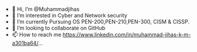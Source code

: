 - 👋 Hi, I’m @Muhammadjihas
- 👀 I’m interested in Cyber and Network security
- 🌱 I’m currently Pursuing OS PEN-200,PEN-210,PEN-300, CISM & CISSP.
- 💞️ I’m looking to collaborate on GitHub
- 📫 How to reach me https://www.linkedin.com/in/muhammad-jihas-k-m-a301ba64/...

<!---
Muhammadjihas/Muhammadjihas is a ✨ special ✨ repository because its `README.md` (this file) appears on your GitHub profile.
You can click the Preview link to take a look at your changes.
--->
